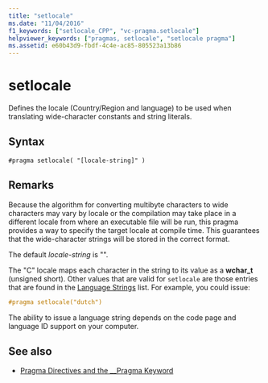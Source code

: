 ```yaml
---
title: "setlocale"
ms.date: "11/04/2016"
f1_keywords: ["setlocale_CPP", "vc-pragma.setlocale"]
helpviewer_keywords: ["pragmas, setlocale", "setlocale pragma"]
ms.assetid: e60b43d9-fbdf-4c4e-ac85-805523a13b86
---
```

# setlocale

Defines the locale (Country/Region and language) to be used when translating wide-character constants and string literals.

## Syntax

```
#pragma setlocale( "[locale-string]" )
```

## Remarks

Because the algorithm for converting multibyte characters to wide characters may vary by locale or the compilation may take place in a different locale from where an executable file will be run, this pragma provides a way to specify the target locale at compile time. This guarantees that the wide-character strings will be stored in the correct format.

The default *locale-string* is "".

The "C" locale maps each character in the string to its value as a **wchar_t** (unsigned short). Other values that are valid for `setlocale` are those entries that are found in the [Language Strings](../c-runtime-library/language-strings.md) list. For example, you could issue:

```cpp
#pragma setlocale("dutch")
```

The ability to issue a language string depends on the code page and language ID support on your computer.

## See also

- [Pragma Directives and the __Pragma Keyword](../preprocessor/pragma-directives-and-the-pragma-keyword.md)
